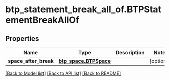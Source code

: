# btp_statement_break_all_of.BTPStatementBreakAllOf

## Properties
Name | Type | Description | Notes
------------ | ------------- | ------------- | -------------
**space_after_break** | [**btp_space.BTPSpace**](BTPSpace.md) |  | [optional] 

[[Back to Model list]](../README.md#documentation-for-models) [[Back to API list]](../README.md#documentation-for-api-endpoints) [[Back to README]](../README.md)


